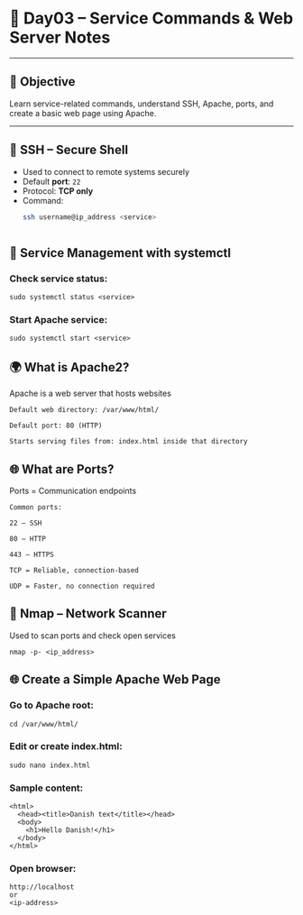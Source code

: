 # 📝 Day03 – Service Commands & Web Server Notes

---

## 🎯 Objective  
Learn service-related commands, understand SSH, Apache, ports, and create a basic web page using Apache.

---

## 🔐 SSH – Secure Shell  
- Used to connect to remote systems securely  
- Default **port**: `22`  
- Protocol: **TCP only**  
- Command:
  ```bash
  ssh username@ip_address <service>
```
```
## 🔧 Service Management with systemctl

### Check service status:
```
sudo systemctl status <service>
```
### Start Apache service:
```
sudo systemctl start <service>
```

## 🌍 What is Apache2?

Apache is a web server that hosts websites
```
Default web directory: /var/www/html/

Default port: 80 (HTTP)

Starts serving files from: index.html inside that directory
```

## 🌐 What are Ports?

Ports = Communication endpoints
```
Common ports:

22 – SSH

80 – HTTP

443 – HTTPS

TCP = Reliable, connection-based

UDP = Faster, no connection required
```

## 🔎 Nmap – Network Scanner

Used to scan ports and check open services
```
nmap -p- <ip_address>
```

## 🌐 Create a Simple Apache Web Page

### Go to Apache root:
```
cd /var/www/html/
```
### Edit or create index.html:
```
sudo nano index.html
```
### Sample content:
```
<html>
  <head><title>Danish text</title></head>
  <body>
    <h1>Hello Danish!</h1>
  </body>
</html>
```
### Open browser:
```
http://localhost
or
<ip-address>
```

